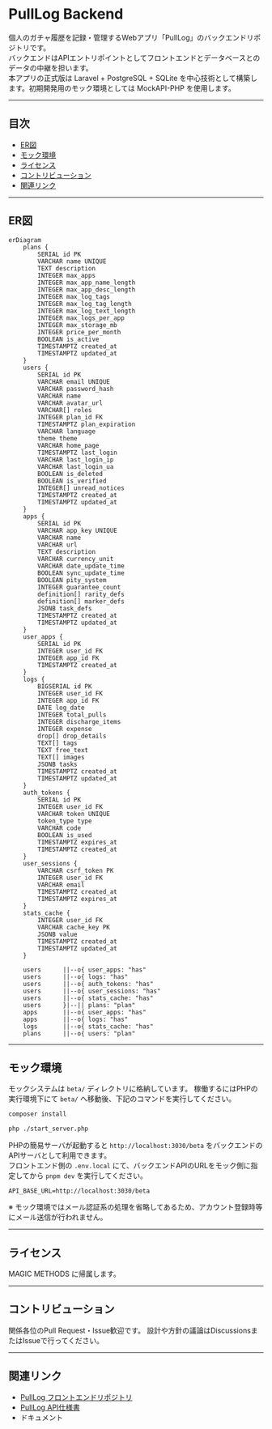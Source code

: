 # PullLog Backend
個人のガチャ履歴を記録・管理するWebアプリ「PullLog」のバックエンドリポジトリです。  
バックエンドはAPIエントリポイントとしてフロントエンドとデータベースとのデータの中継を担います。  
本アプリの正式版は Laravel + PostgreSQL + SQLite を中心技術として構築します。初期開発用のモック環境としては MockAPI-PHP を使用します。

---

## 目次

- [ER図](#ER図)
- [モック環境](#モック環境)
- [ライセンス](#ライセンス)
- [コントリビューション](#コントリビューション)
- [関連リンク](#関連リンク)

---

## ER図

```mermaid
erDiagram
    plans {
        SERIAL id PK
        VARCHAR name UNIQUE
        TEXT description
        INTEGER max_apps
        INTEGER max_app_name_length
        INTEGER max_app_desc_length
        INTEGER max_log_tags
        INTEGER max_log_tag_length
        INTEGER max_log_text_length
        INTEGER max_logs_per_app
        INTEGER max_storage_mb
        INTEGER price_per_month
        BOOLEAN is_active
        TIMESTAMPTZ created_at
        TIMESTAMPTZ updated_at
    }
    users {
        SERIAL id PK
        VARCHAR email UNIQUE
        VARCHAR password_hash
        VARCHAR name
        VARCHAR avatar_url
        VARCHAR[] roles
        INTEGER plan_id FK
        TIMESTAMPTZ plan_expiration
        VARCHAR language
        theme theme
        VARCHAR home_page
        TIMESTAMPTZ last_login
        VARCHAR last_login_ip
        VARCHAR last_login_ua
        BOOLEAN is_deleted
        BOOLEAN is_verified
        INTEGER[] unread_notices
        TIMESTAMPTZ created_at
        TIMESTAMPTZ updated_at
    }
    apps {
        SERIAL id PK
        VARCHAR app_key UNIQUE
        VARCHAR name
        VARCHAR url
        TEXT description
        VARCHAR currency_unit
        VARCHAR date_update_time
        BOOLEAN sync_update_time
        BOOLEAN pity_system
        INTEGER guarantee_count
        definition[] rarity_defs
        definition[] marker_defs
        JSONB task_defs
        TIMESTAMPTZ created_at
        TIMESTAMPTZ updated_at
    }
    user_apps {
        SERIAL id PK
        INTEGER user_id FK
        INTEGER app_id FK
        TIMESTAMPTZ created_at
    }
    logs {
        BIGSERIAL id PK
        INTEGER user_id FK
        INTEGER app_id FK
        DATE log_date
        INTEGER total_pulls
        INTEGER discharge_items
        INTEGER expense
        drop[] drop_details
        TEXT[] tags
        TEXT free_text
        TEXT[] images
        JSONB tasks
        TIMESTAMPTZ created_at
        TIMESTAMPTZ updated_at
    }
    auth_tokens {
        SERIAL id PK
        INTEGER user_id FK
        VARCHAR token UNIQUE
        token_type type
        VARCHAR code
        BOOLEAN is_used
        TIMESTAMPTZ expires_at
        TIMESTAMPTZ created_at
    }
    user_sessions {
        VARCHAR csrf_token PK
        INTEGER user_id FK
        VARCHAR email
        TIMESTAMPTZ created_at
        TIMESTAMPTZ expires_at
    }
    stats_cache {
        INTEGER user_id FK
        VARCHAR cache_key PK
        JSONB value
        TIMESTAMPTZ created_at
        TIMESTAMPTZ updated_at
    }

    users      ||--o{ user_apps: "has"
    users      ||--o{ logs: "has"
    users      ||--o{ auth_tokens: "has"
    users      ||--o{ user_sessions: "has"
    users      ||--o{ stats_cache: "has"
    users      }|--|| plans: "plan"
    apps       ||--o{ user_apps: "has"
    apps       ||--o{ logs: "has"
    logs       ||--o{ stats_cache: "has"
    plans      ||--o{ users: "plan"

```

---

## モック環境

モックシステムは `beta/` ディレクトリに格納しています。
稼働するにはPHPの実行環境下にて `beta/` へ移動後、下記のコマンドを実行してください。

```bash
composer install

php ./start_server.php
```

PHPの簡易サーバが起動すると `http://localhost:3030/beta` をバックエンドのAPIサーバとして利用できます。  
フロントエンド側の `.env.local` にて、バックエンドAPIのURLをモック側に指定してから `pnpm dev` を実行してください。

```env
API_BASE_URL=http://localhost:3030/beta
```

※ モック環境ではメール認証系の処理を省略してあるため、アカウント登録時等にメール送信が行われません。

---

## ライセンス

MAGIC METHODS に帰属します。

---

## コントリビューション

関係各位のPull Request・Issue歓迎です。
設計や方針の議論はDiscussionsまたはIssueで行ってください。

---

## 関連リンク

- [PullLog フロントエンドリポジトリ](https://github.com/magicmethods/pulllog-frontend)
- [PullLog API仕様書](https://github.com/magicmethods/pulllog-contract)
- ドキュメント

